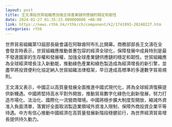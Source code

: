 ```yaml
---
layout: post
title: 王文濤指世貿組織應加強全球產業鏈供應鏈的穩定和韌性
date: 2024-02-27 01:35:23.000000000 +08:00
link: https://news.rthk.hk/rthk/ch/component/k2/1741993-20240227.htm
categories: rthk
---
```


世界貿易組織第13屆部長級會議在阿聯酋阿布扎比開幕。商務部部長王文濤在全會發言時表示，世貿組織應推動普惠包容的經濟全球化，保障發展中成員特別是最不發達國家的生存權和發展權，加強全球產業鏈供應鏈的穩定和韌性。世貿組織應為全球經濟增長注入新動能，推動綠色產業和綠色製造成為經濟增長的新引擎，並盡早將投資便利化協定納入世貿組織法律框架，早日達成高標準的多邊數字貿易規則。

王文濤又表示，中國正以高質量發展全面推進中國式現代化，將為全球經濟復蘇提供新機遇。中國將堅持高水平對外開放，推動貿易數字化綠色化創新發展，努力打造市場化、法治化、國際化一流營商環境。中國將穩步擴大制度型開放，縮減外資准入負面清單，落實好全面取消製造業領域外資准入限制，保障外商投資企業平等待遇。中方有信心推動中國經濟在高質量發展新階段穩健前行，為世界經濟貿易增長提供持久動力。
